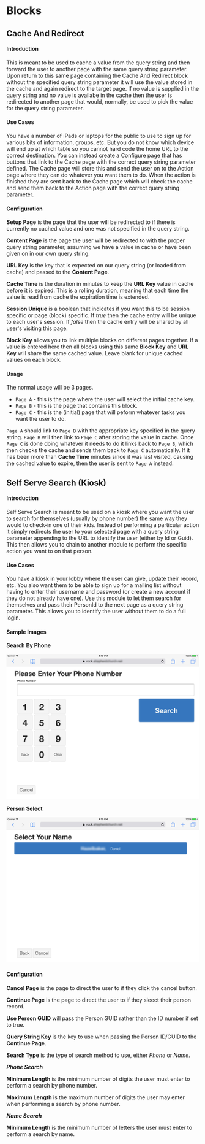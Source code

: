 ﻿# Blocks

## Cache And Redirect

#### Introduction

This is meant to be used to cache a value from the query string and then
forward the user to another page with the same query string parameter. Upon
return to this same page containing the Cache And Redirect block without
the specified query string parameter it will use the value stored in the
cache and again redirect to the target page. If no value is supplied in the
query string and no value is availabe in the cache then the user is
redirected to another page that would, normally, be used to pick the value
for the query string parameter.

#### Use Cases

You have a number of iPads or laptops for the public to use to sign up for
various bits of information, groups, etc. But you do not know which device
will end up at which table so you cannot hard code the home URL to the
correct destination. You can instead create a Configure page that has
buttons that link to the Cache page with the correct query string parameter
defined. The Cache page will store this and send the user on to the Action
page where they can do whatever you want them to do. When the action is
finished they are sent back to the Cache page which will check the cache
and send them back to the Action page with the correct query string
parameter.

#### Configuration

**Setup Page** is the page that the user will be redirected to if there
is currently no cached value and one was not specified in the query string.

**Content Page** is the page the user will be redirected to with the proper
query string parameter, assuming we have a value in cache or have been
given on in our own query string.

**URL Key** is the key that is expected on our query string (or loaded
from cache) and passed to the **Content Page**.

**Cache Time** is the duration in minutes to keep the **URL Key** value
in cache before it is expired. This is a rolling duration, meaning that
each time the value is read from cache the expiration time is extended.

**Session Unique** is a boolean that indicates if you want this to be
session specific or page (block) specific. If *true* then the cache entry
will be unique to each user's session. If *false* then the cache entry
will be shared by all user's visiting this page.

**Block Key** allows you to link multiple blocks on different pages
together. If a value is entered here then all blocks using this same
**Block Key** and **URL Key** will share the same cached value. Leave blank
for unique cached values on each block.

#### Usage

The normal usage will be 3 pages.

* `Page A` - this is the page where the user will select the initial cache
key.
* `Page B` - this is the page that contains this block.
* `Page C` - this is the (initial) page that will peform whatever
tasks you want the user to do.

`Page A` should link to `Page B` with the appropriate key specified in
the query string. `Page B` will then link to `Page C` after storing the
value in cache. Once `Page C` is done doing whatever it needs to do it
links back to `Page B`, which then checks the cache and sends them back
to `Page C` automatically. If it has been more than **Cache Time** minutes
since it was last visited, causing the cached value to expire, then the
user is sent to `Page A` instead.

## Self Serve Search (Kiosk)

#### Introduction

Self Serve Search is meant to be used on a kiosk where you want the user
to search for themselves (usually by phone number) the same way they would
to check-in one of their kids. Instead of performing a particular action
it simply redirects the user to your selected page with a query string
parameter appending to the URL to identify the user (either by Id or Guid).
This then allows you to chain to another module to perform the specific
action you want to on that person.

#### Use Cases

You have a kiosk in your lobby where the user can give, update their
record, etc. You also want them to be able to sign up for a mailing list
without having to enter their username and password (or create a new account
if they do not already have one). Use this module to let them search for
themselves and pass their PersonId to the next page as a query string
parameter. This allows you to identify the user without them to do a full
login.

#### Sample Images

**Search By Phone**

![Phone Search](Documentation/PhoneSearch.jpg)

**Person Select**

![Person Select](Documentation/PersonSelect.jpg)

#### Configuration

**Cancel Page** is the page to direct the user to if they click the
cancel button.

**Continue Page** is the page to direct the user to if they sleect their
person record.

**Use Person GUID** will pass the Person GUID rather than the ID number if
set to true.

**Query String Key** is the key to use when passing the Person ID/GUID to
the **Continue Page**.

**Search Type** is the type of search method to use, either *Phone* or
*Name*.

**_Phone Search_**

**Minimum Length** is the minimum number of digits the user must enter
to perform a search by phone number.

**Maximum Length** is the maximum number of digits the user may enter
when performing a search by phone number.

**_Name Search_**

**Minimum Length** is the minimum number of letters the user must enter to
perform a search by name.
